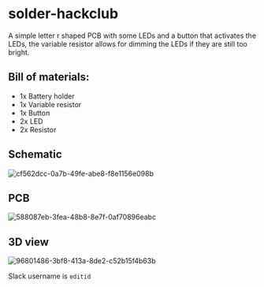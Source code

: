 # solder-hackclub

A simple letter r shaped PCB with some LEDs and a button that activates the LEDs, the variable resistor allows for dimming the LEDs if they are still too bright.

## Bill of materials:
- 1x Battery holder
- 1x Variable resistor
- 1x Button
- 2x LED
- 2x Resistor

## Schematic
![cf562dcc-0a7b-49fe-abe8-f8e1156e098b](https://github.com/user-attachments/assets/90a371c1-86b7-4c46-9828-87ea9c8478c6)


## PCB
![588087eb-3fea-48b8-8e7f-0af70896eabc](https://github.com/user-attachments/assets/0149794f-84ad-4487-a679-b2db7b341076)


## 3D view
![96801486-3bf8-413a-8de2-c52b15f4b63b](https://github.com/user-attachments/assets/caa6b1b3-aaa4-4511-a913-00e1d139749b)


Slack username is `editid`
